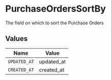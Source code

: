 # PurchaseOrdersSortBy

The field on which to sort the Purchase Orders


## Values

| Name         | Value        |
| ------------ | ------------ |
| `UPDATED_AT` | updated_at   |
| `CREATED_AT` | created_at   |